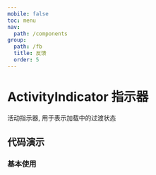 ```yaml
---
mobile: false
toc: menu
nav:
  path: /components
group:
  path: /fb
  title: 反馈
  order: 5
---
```

# ActivityIndicator 指示器

活动指示器, 用于表示加载中的过渡状态

## 代码演示

### 基本使用

<code src="./demo/demo1.tsx"></code>

<API src="./ActivityIndicator.tsx" ></API>

